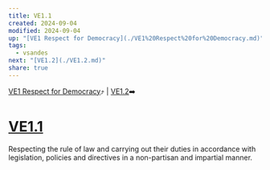 ```yaml
---
title: VE1.1
created: 2024-09-04
modified: 2024-09-04
up: "[VE1 Respect for Democracy](./VE1%20Respect%20for%20Democracy.md)"
tags:
  - vsandes
next: "[VE1.2](./VE1.2.md)"
share: true
---
```

[VE1 Respect for Democracy](./VE1%20Respect%20for%20Democracy.md)⤴️ | [VE1.2](./VE1.2.md)➡️
# [VE1.1](VE1.1.md)
Respecting the rule of law and carrying out their duties in accordance with legislation, policies and directives in a non-partisan and impartial manner.

